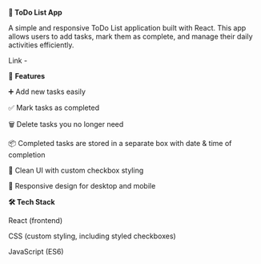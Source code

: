 **📝 ToDo List App**

A simple and responsive ToDo List application built with React.
This app allows users to add tasks, mark them as complete, and manage their daily activities efficiently.

Link - 

🚀 **Features**

➕ Add new tasks easily

✅ Mark tasks as completed

🗑️ Delete tasks you no longer need

📦 Completed tasks are stored in a separate box with date & time of completion

🎨 Clean UI with custom checkbox styling

📱 Responsive design for desktop and mobile

**🛠️ Tech Stack**

React (frontend)

CSS (custom styling, including styled checkboxes)

JavaScript (ES6)
